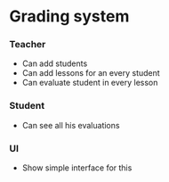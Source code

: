 # Grading system

### Teacher
* Can add students
* Can add lessons for an every student
* Can evaluate student in every lesson
### Student
* Can see all his evaluations
### UI
* Show simple interface for this

